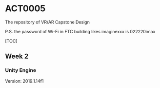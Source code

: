 # ACT0005
The repository of VR/AR Capstone Design

P.S. the password of Wi-Fi in FTC building likes imaginexxx is 022220imax

[TOC]

## Week 2

### Unity Engine

Version: 2019.1.14f1

